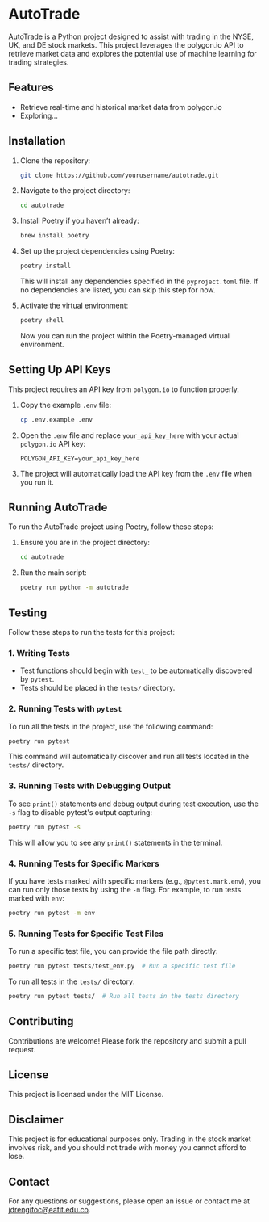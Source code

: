 # AutoTrade

AutoTrade is a Python project designed to assist with trading in the NYSE, UK, and DE stock markets. This project leverages the polygon.io API to retrieve market data and explores the potential use of machine learning for trading strategies.

## Features

- Retrieve real-time and historical market data from polygon.io
- Exploring...

## Installation

1. Clone the repository:
    ```bash
    git clone https://github.com/yourusername/autotrade.git
    ```

2. Navigate to the project directory:
    ```bash
    cd autotrade
    ```

3. Install Poetry if you haven’t already:
    ```bash
    brew install poetry
    ```

4. Set up the project dependencies using Poetry:
    ```bash
    poetry install
    ```

    This will install any dependencies specified in the `pyproject.toml` file. If no dependencies are listed, you can skip this step for now.

5. Activate the virtual environment:
    ```bash
    poetry shell
    ```

    Now you can run the project within the Poetry-managed virtual environment.


## Setting Up API Keys

This project requires an API key from `polygon.io` to function properly.

1. Copy the example `.env` file:
    ```bash
    cp .env.example .env
    ```

2. Open the `.env` file and replace `your_api_key_here` with your actual `polygon.io` API key:
    ```
    POLYGON_API_KEY=your_api_key_here
    ```

3. The project will automatically load the API key from the `.env` file when you run it.


## Running AutoTrade

To run the AutoTrade project using Poetry, follow these steps:

1. Ensure you are in the project directory:
    ```bash
    cd autotrade
    ```

2. Run the main script:
    ```bash
    poetry run python -m autotrade
    ```


## Testing

Follow these steps to run the tests for this project:

### 1. Writing Tests
- Test functions should begin with `test_` to be automatically discovered by `pytest`.
- Tests should be placed in the `tests/` directory.

### 2. Running Tests with `pytest`
To run all the tests in the project, use the following command:

```bash
poetry run pytest
```

This command will automatically discover and run all tests located in the `tests/` directory.

### 3. Running Tests with Debugging Output
To see `print()` statements and debug output during test execution, use the `-s` flag to disable pytest's output capturing:

```bash
poetry run pytest -s
```

This will allow you to see any `print()` statements in the terminal.

### 4. Running Tests for Specific Markers
If you have tests marked with specific markers (e.g., `@pytest.mark.env`), you can run only those tests by using the `-m` flag. For example, to run tests marked with `env`:

```bash
poetry run pytest -m env
```

### 5. Running Tests for Specific Test Files
To run a specific test file, you can provide the file path directly:

```bash
poetry run pytest tests/test_env.py  # Run a specific test file
```

To run all tests in the `tests/` directory:

```bash
poetry run pytest tests/  # Run all tests in the tests directory
```


## Contributing

Contributions are welcome! Please fork the repository and submit a pull request.

## License

This project is licensed under the MIT License.

## Disclaimer

This project is for educational purposes only. Trading in the stock market involves risk, and you should not trade with money you cannot afford to lose.

## Contact

For any questions or suggestions, please open an issue or contact me at jdrengifoc@eafit.edu.co.